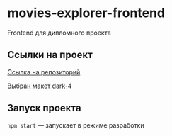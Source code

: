 # movies-explorer-frontend
Frontend для дипломного проекта


## Ссылки на проект

[Ссылка на репозиторий](https://github.com/ViktoriyaMalikova/movies-explorer-frontend) 

[Выбран макет dark-4](https://www.figma.com/file/6FMWkB94wE7KTkcCgUXtnC/%D0%94%D0%B8%D0%BF%D0%BB%0%BE%D0%BC%D0%BD%D1%8B%D0%B9-%D0%BF%D1%80%D0%BE%D0%B5%D0%BA%D1%82?type=design&node-id=1-11257&mode=design&t=vjddzO2Py7zy88Vj-0)

## Запуск проекта

`npm start` — запускает в режиме разработки 
